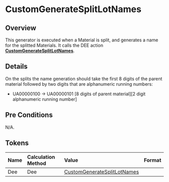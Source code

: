 # CustomGenerateSplitLotNames

## Overview

This generator is executed when a Material is split, and generates a name for the splitted Materials. It calls the DEE action **[CustomGenerateSplitLotNames](/cmf.custom.help/techspec>artifacts>deeactions>CustomGenerateSplitLotNames)**.

## Details

On the splits the name generation should take the first 8 digits of the parent material followed by two digits that are alphanumeric running numbers:

* UA00000100 -> UA00000101 [8 digits of parent material][2 digit alphanumeric running number]

## Pre Conditions

N/A.

## Tokens

| Name             | Calculation Method | Value                                                                                                  | Format |
| :--------------- | :----------------- | :----------------------------------------------------------------------------------------------------- | :----- |
| Dee              | Dee                | [CustomGenerateSplitLotNames](/cmf.custom.help/techspec>artifacts>deeactions>CustomGenerateSplitLotNames) |        |
